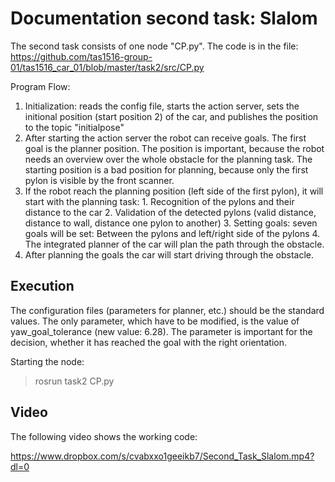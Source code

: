# Documentation second task: Slalom

The second task consists of one node "CP.py". The code is in the file: https://github.com/tas1516-group-01/tas1516_car_01/blob/master/task2/src/CP.py

Program Flow:
  1. Initialization: reads the config file, starts the action server, sets the initional position (start position 2) of the car, and publishes the position to the topic "initialpose"
  2. After starting the action server the robot can receive goals. The first goal is the planner position. The position is important, because the robot needs an overview over the whole obstacle for the planning task. The starting position is a bad position for planning, because only the first pylon is visible by the front scanner.
  3. If the robot reach the planning position (left side of the first pylon), it will start with the planning task:
  	1. Recognition of the pylons and their distance to the car
  	2. Validation of the detected pylons (valid distance, distance to wall, distance one pylon to another)
  	3. Setting goals: seven goals will be set: Between the pylons and left/right side of the pylons
  	4. The integrated planner of the car will plan the path through the obstacle.
  4. After planning the goals the car will start driving through the obstacle.

## Execution

The configuration files (parameters for planner, etc.) should be the standard values. The only parameter, which have to be modified, is the value of yaw_goal_tolerance (new value: 6.28). The parameter is important for the decision, whether it has reached the goal with the right orientation.

Starting the node:

> rosrun task2 CP.py

## Video

The following video shows the working code:

https://www.dropbox.com/s/cvabxxo1geeikb7/Second_Task_Slalom.mp4?dl=0
